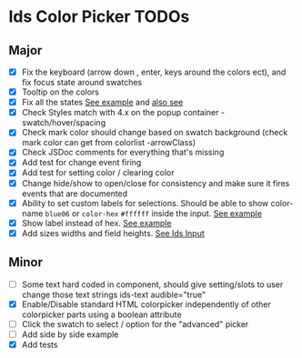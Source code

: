 # Ids Color Picker TODOs

## Major

- [x] Fix the keyboard (arrow down , enter, keys around the colors ect), and fix focus state around swatches
- [x] Tooltip on the colors
- [x] Fix all the states [See example](https://main-enterprise.demo.design.infor.com/components/dropdown/test-states.html) and [also see](https://main-enterprise.demo.design.infor.com/components/colorpicker/test-states.html)
- [x] Check Styles match with 4.x on the popup container - swatch/hover/spacing
- [x] Check mark color should change based on swatch background (check mark color can get from colorlist -arrowClass)
- [x] Check JSDoc comments for everything that's missing
- [x] Add test for change event firing
- [x] Add test for setting color / clearing color
- [x] Change hide/show to open/close for consistency and make sure it fires events that are documented
- [x] Ability to set custom labels for selections. Should be able to show color-name `blue06` or `color-hex` `#ffffff` inside the input. [See example](https://main-enterprise.demo.design.infor.com/components/colorpicker/example-custom-labels.html)
- [x] Show label instead of hex. [See example](https://main-enterprise.demo.design.infor.com/components/colorpicker/example-show-label.html)
- [x] Add sizes widths and field heights. [See Ids Input](https://main.wc.design.infor.com/ids-input/)

## Minor

- [ ] Some text hard coded in component, should give setting/slots to user change those text strings ids-text audible="true"
- [x] Enable/Disable standard HTML colorpicker independently of other colorpicker parts using a boolean attribute
- [ ] Click the swatch to select / option for the "advanced" picker
- [ ] Add side by side example
- [x] Add tests
